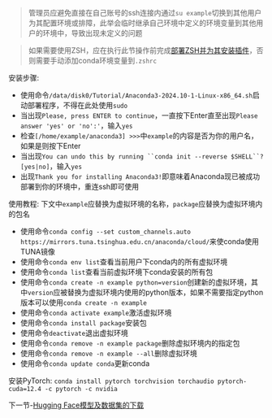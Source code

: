 > 管理员应避免直接在自己账号的ssh连接内通过`su example`切换到其他用户为其配置环境或排障，此举会临时继承自己环境中定义的环境变量到其他用户的环境中，导致出现未定义的问题

> 如果需要使用ZSH，应在执行此节操作前完成[部署ZSH并为其安装插件](https://github.com/alkalimc/H100-Server-Guidebook/blob/main/chapter/general/zsh.md)，否则需要手动添加conda环境变量到`.zshrc`

安装步骤:
* 使用命令`/data/disk0/Tutorial/Anaconda3-2024.10-1-Linux-x86_64.sh`启动部署程序，不得在此处使用`sudo`
* 当出现`Please, press ENTER to continue`，一直按下Enter直至出现`Please answer 'yes' or 'no':'`，输入`yes`
* 检查`[/home/example/anaconda3] >>>`中`example`的内容是否为你的用户名，如果是则按下Enter
* 当出现`You can undo this by running ``conda init --reverse $SHELL``? [yes|no]`，输入`yes`
* 出现`Thank you for installing Anaconda3!`即意味着Anaconda现已被成功部署到你的环境中，重连ssh即可使用

使用教程:
下文中`example`应替换为虚拟环境的名称，`package`应替换为虚拟环境内的包名

* 使用命令`conda config --set custom_channels.auto https://mirrors.tuna.tsinghua.edu.cn/anaconda/cloud/`来使conda使用TUNA镜像
* 使用命令`conda env list`查看当前用户下conda内的所有虚拟环境
* 使用命令`conda list`查看当前虚拟环境下conda安装的所有包
* 使用命令`conda create -n example python=version`创建新的虚拟环境，其中`version`应被替换为虚拟环境内使用的python版本，如果不需要指定python版本可以使用`conda create -n example`
* 使用命令`conda activate example`激活虚拟环境
* 使用命令`conda install package`安装包
* 使用命令`deactivate`退出虚拟环境
* 使用命令`conda remove -n example package`删除虚拟环境内的指定包
* 使用命令`conda remove -n example --all`删除虚拟环境
* 使用命令`conda update conda`更新conda

安装PyTorch: `conda install pytorch torchvision torchaudio pytorch-cuda=12.4 -c pytorch -c nvidia`

下一节-[Hugging Face模型及数据集的下载](https://github.com/alkalimc/H100-Server-Guidebook/blob/main/chapter/general/huggingface.md)